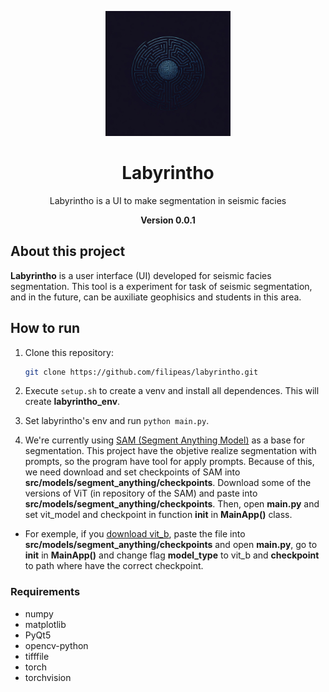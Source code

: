 <p align="center">
  <img src="src/assets/logo.jpeg" alt="Labyrintho Logo" width="200" />
</p>

<h1 align="center">Labyrintho</h1>

<p align="center">
  Labyrintho is a UI to make segmentation in seismic facies
</p>
<p align="center">
  <strong>Version 0.0.1</strong>
</p>

## About this project

**Labyrintho** is a user interface (UI) developed for seismic facies segmentation. This tool is a experiment for task of seismic segmentation, and in the future, can be auxiliate geophisics and students in this area.

## How to run
1. Clone this repository:
   ```bash
   git clone https://github.com/filipeas/labyrintho.git

2. Execute ``` setup.sh ``` to create a venv and install all dependences. This will create **labyrintho_env**.

3. Set labyrintho's env and run ``` python main.py ```.

4. We're currently using [SAM (Segment Anything Model)](https://github.com/facebookresearch/segment-anything) as a base for segmentation. This project have the objetive realize segmentation with prompts, so the program have tool for apply prompts. Because of this, we need download and set checkpoints of SAM into **src/models/segment_anything/checkpoints**. Download some of the versions of ViT (in repository of the SAM) and paste into **src/models/segment_anything/checkpoints**. Then, open **main.py** and set vit_model and checkpoint in function **__init__** in **MainApp()** class.
- For exemple, if you [download vit_b](https://github.com/facebookresearch/segment-anything?tab=readme-ov-file#model-checkpoints), paste the file into **src/models/segment_anything/checkpoints** and open **main.py**, go to **__init__** in **MainApp()** and change flag **model_type** to vit_b and **checkpoint** to path where have the correct checkpoint.


### Requirements
- numpy
- matplotlib
- PyQt5
- opencv-python
- tifffile
- torch
- torchvision